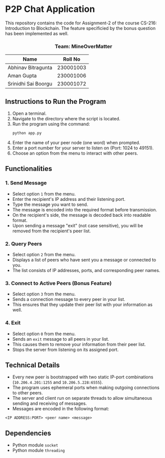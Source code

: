 # P2P Chat Application
This repository contains the code for Assignment-2 of the course CS-216: Introduction to Blockchain. The feature specificied by the bonus question has been implemented as well.

<div align="center">

### Team: MineOverMatter
| Name         | Roll No |
|--------------|---------|
| Abhinav Bitragunta        | 230001003     |
| Aman Gupta          | 230001006     |
| Srinidhi Sai Boorgu     | 230001072     |

</div>

## Instructions to Run the Program

1. Open a terminal.
2. Navigate to the directory where the script is located.
3. Run the program using the command:
   ```sh
   python app.py
   ```
4. Enter the name of your peer node (one word) when prompted.
5. Enter a port number for your server to listen on (Port: 1024 to 49151).
6. Choose an option from the menu to interact with other peers.

## Functionalities

### 1. Send Message
- Select option `1` from the menu.
- Enter the recipient's IP address and their listening port.
- Type the message you want to send.
- The message is encoded into the required format before transmission.
- On the recipient's side, the message is decoded back into readable format.
- Upon sending a message "exit" (not case sensitive), you will be removed from the recipient's peer list.

### 2. Query Peers
- Select option `2` from the menu.
- Displays a list of peers who have sent you a message or connected to you.
- The list consists of IP addresses, ports, and corresponding peer names.

### 3. Connect to Active Peers (Bonus Feature)
- Select option `3` from the menu.
- Sends a connection message to every peer in your list.
- This ensures that they update their peer list with your information as well.

### 4. Exit
- Select option `0` from the menu.
- Sends an `exit` message to all peers in your list.
- This causes them to remove your information from their peer list.
- Stops the server from listening on its assigned port.

## Technical Details

- Every new peer is bootstrapped with two static IP-port combinations (`10.206.4.201:1255` and `10.206.5.228:6555`).
- The program uses ephemeral ports when making outgoing connections to other peers.
- The server and client run on separate threads to allow simultaneous sending and receiving of messages.
- Messages are encoded in the following format:
```
<IP ADDRESS:PORT> <peer name> <message>
```

## Dependencies 

- Python module `socket`
- Python module `threading`
